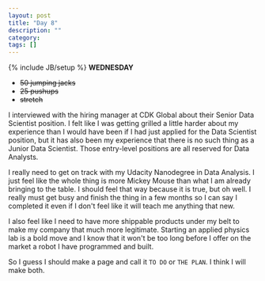 ```yaml
---
layout: post
title: "Day 8"
description: ""
category:
tags: []
---
```

{% include JB/setup %}
**WEDNESDAY**  

- ~~50 jumping jacks~~  
- ~~25 pushups~~  
- ~~stretch~~

I interviewed with the hiring manager at CDK Global about their Senior Data Scientist position. I felt like I was getting grilled a little harder about my experience than I would have been if I had just applied for the Data Scientist position, but it has also been my experience that there is no such thing as a Junior Data Scientist. Those entry-level positions are all reserved for Data Analysts.  

I really need to get on track with my Udacity Nanodegree in Data Analysis. I just feel like the whole thing is more Mickey Mouse than what I am already bringing to the table. I should feel that way because it is true, but oh well. I really must get busy and finish the thing in a few months so I can say I completed it even if I don't feel like it will teach me anything that new.  

I also feel like I need to have more shippable products under my belt to make my company that much more legitimate. Starting an applied physics lab is a bold move and I know that it won't be too long before  I offer on the market a robot I have programmed and built.  

So I guess I should make a page and call it `TO DO` or `THE PLAN`. I think I will make both.
